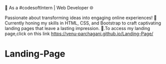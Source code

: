 
🚀 As a #codesoftIntern | Web Developer 🌐

Passionate about transforming ideas into engaging online experiences! 🎯 Currently honing my skills in HTML, CSS, and Bootstrap to craft captivating landing pages that leave a lasting impression. 🌟.To access my landing page,click on this link  https://venu-parchagani.github.io/Landing-Page/
# Landing-Page
